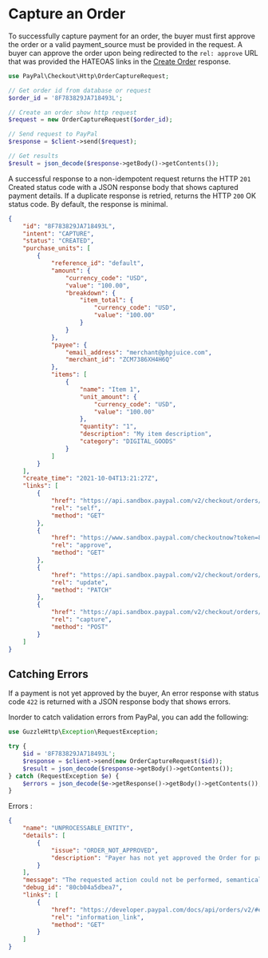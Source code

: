 # Capture an Order

To successfully capture payment for an order, the buyer must first approve the order or a valid payment_source must be
provided in the request. A buyer can approve the order upon being redirected to the `rel:
approve` URL that was provided the HATEOAS links in the [Create Order](order-create.md) response.

```php
use PayPal\Checkout\Http\OrderCaptureRequest;

// Get order id from database or request
$order_id = '8F783829JA718493L';

// Create an order show http request
$request = new OrderCaptureRequest($order_id);

// Send request to PayPal
$response = $client->send($request);

// Get results
$result = json_decode($response->getBody()->getContents());
```

A successful response to a non-idempotent request returns the HTTP `201` Created status code with a JSON response body
that shows captured payment details. If a duplicate response is retried, returns the HTTP `200` OK status code. By
default, the response is minimal.

```json
{
    "id": "8F783829JA718493L",
    "intent": "CAPTURE",
    "status": "CREATED",
    "purchase_units": [
        {
            "reference_id": "default",
            "amount": {
                "currency_code": "USD",
                "value": "100.00",
                "breakdown": {
                    "item_total": {
                        "currency_code": "USD",
                        "value": "100.00"
                    }
                }
            },
            "payee": {
                "email_address": "merchant@phpjuice.com",
                "merchant_id": "ZCM7386XH4H6Q"
            },
            "items": [
                {
                    "name": "Item 1",
                    "unit_amount": {
                        "currency_code": "USD",
                        "value": "100.00"
                    },
                    "quantity": "1",
                    "description": "My item description",
                    "category": "DIGITAL_GOODS"
                }
            ]
        }
    ],
    "create_time": "2021-10-04T13:21:27Z",
    "links": [
        {
            "href": "https://api.sandbox.paypal.com/v2/checkout/orders/8F783829JA718493L",
            "rel": "self",
            "method": "GET"
        },
        {
            "href": "https://www.sandbox.paypal.com/checkoutnow?token=8F783829JA718493L",
            "rel": "approve",
            "method": "GET"
        },
        {
            "href": "https://api.sandbox.paypal.com/v2/checkout/orders/8F783829JA718493L",
            "rel": "update",
            "method": "PATCH"
        },
        {
            "href": "https://api.sandbox.paypal.com/v2/checkout/orders/8F783829JA718493L/capture",
            "rel": "capture",
            "method": "POST"
        }
    ]
}
```

## Catching Errors

If a payment is not yet approved by the buyer, An error response with status code `422` is returned with a JSON response
body that shows errors.

Inorder to catch validation errors from PayPal, you can add the following:

```php
use GuzzleHttp\Exception\RequestException;

try {
    $id = '8F783829JA718493L';
    $response = $client->send(new OrderCaptureRequest($id));
    $result = json_decode($response->getBody()->getContents());
} catch (RequestException $e) {
    $errors = json_decode($e->getResponse()->getBody()->getContents());
}
```

Errors :

```json
{
    "name": "UNPROCESSABLE_ENTITY",
    "details": [
        {
            "issue": "ORDER_NOT_APPROVED",
            "description": "Payer has not yet approved the Order for payment. Please redirect the payer to the 'rel':'approve' url returned as part of the HATEOAS links within the Create Order call or provide a valid payment_source in the request."
        }
    ],
    "message": "The requested action could not be performed, semantically incorrect, or failed business validation.",
    "debug_id": "80cb04a5dbea7",
    "links": [
        {
            "href": "https://developer.paypal.com/docs/api/orders/v2/#error-ORDER_NOT_APPROVED",
            "rel": "information_link",
            "method": "GET"
        }
    ]
}
```
